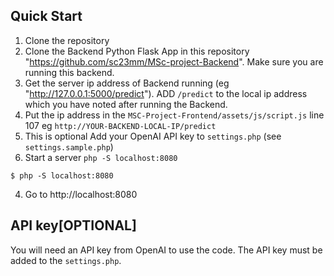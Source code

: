 ## Quick Start

1. Clone the repository
2. Clone the Backend Python Flask App in this repository "https://github.com/sc23mm/MSc-project-Backend". Make sure you are running this backend. 
3. Get the server ip address of Backend running (eg "http://127.0.0.1:5000/predict"). ADD `/predict` to the local ip address which you have noted after running the Backend.
4. Put the ip address in the `MSC-Project-Frontend/assets/js/script.js` line 107 eg `http://YOUR-BACKEND-LOCAL-IP/predict`
3. This is optional Add your OpenAI API key to `settings.php` (see `settings.sample.php`) 
4. Start a server `php -S localhost:8080`

```console
$ php -S localhost:8080
```

4. Go to http://localhost:8080


## API key[OPTIONAL]

You will need an API key from OpenAI to use the code. The API key must be added to the `settings.php`.
